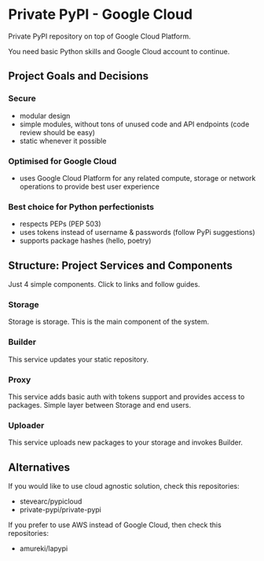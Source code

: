 Private PyPI - Google Cloud
===========================

Private PyPI repository on top of Google Cloud Platform. 

You need basic Python skills and Google Cloud account to continue.


Project Goals and Decisions
---------------------------

### Secure

- modular design
- simple modules, without tons of unused code and API endpoints (code review should be easy)
- static whenever it possible

### Optimised for Google Cloud

- uses Google Cloud Platform for any related compute, storage or network operations to provide best user experience

### Best choice for Python perfectionists
- respects PEPs (PEP 503)
- uses tokens instead of username & passwords (follow PyPi suggestions)
- supports package hashes (hello, poetry)


Structure: Project Services and Components
------------------------------------------

Just 4 simple components. Click to links and follow guides.

### Storage

Storage is storage. This is the main component of the system.

### Builder

This service updates your static repository.

### Proxy

This service adds basic auth with tokens support and provides access to packages. Simple layer between Storage and end users.

### Uploader

This service uploads new packages to your storage and invokes Builder.


Alternatives
------------

If you would like to use cloud agnostic solution, check this repositories:
- stevearc/pypicloud
- private-pypi/private-pypi

If you prefer to use AWS instead of Google Cloud, then check this repositories:
- amureki/lapypi
